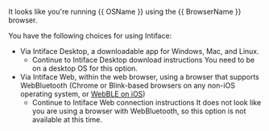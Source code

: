 It looks like you're running {{ OSName }} using the {{ BrowserName }} browser.

You have the following choices for using Intiface:

* Via Intiface Desktop, a downloadable app for Windows, Mac, and Linux.
  * <span v-if="!OSName.includes('Android') && !OSName.includes('iOS')"><router-link to="download-intiface" class="router-link">Continue to Intiface Desktop download instructions</router-link></span> <span v-if="OSName.includes('Android') || OSName.includes('iOS')">You need to be on a desktop OS for this option.</span>
* Via Intiface Web, within the web browser, using a browser that supports WebBluetooth (Chrome or Blink-based browsers on any non-iOS operating system, or <a href='https://apps.apple.com/us/app/webble/id1193531073' class="outward-link" target="_blank">WebBLE on iOS</a>)
  * <span v-if="HasWebBluetooth"><router-link to="create-browser-connection" class="router-link">Continue to Intiface Web connection instructions</router-link></span> <span v-if="!HasWebBluetooth">It does not look like you are using a browser with WebBluetooth, so this option is not available at this time.</span>


